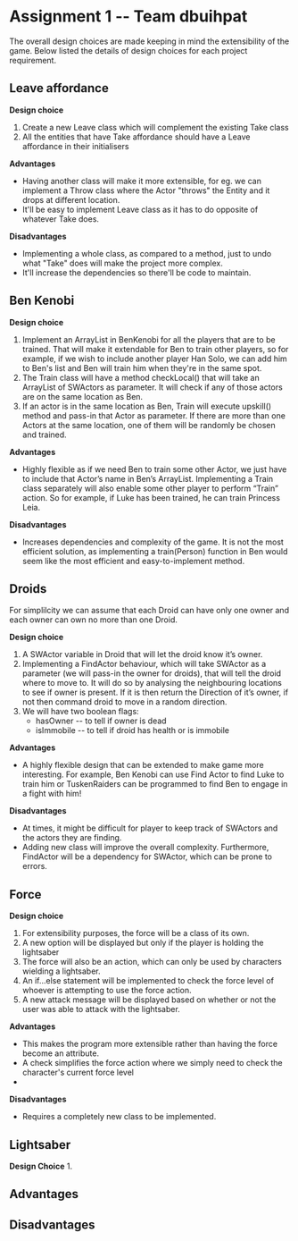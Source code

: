 # Assignment 1 -- Team **dbuihpat**

The overall design choices are made keeping in mind the extensibility of the game.
Below listed the details of design choices for each project requirement.

## Leave affordance

**Design choice**
1. Create a new Leave class which will complement the existing Take class
2. All the entities that have Take affordance should have a Leave affordance in their initialisers

**Advantages**
- Having another class will make it more extensible, for eg. we can implement a Throw class where the Actor "throws" the Entity and it drops at different location.
- It'll be easy to implement Leave class as it has to do opposite of whatever Take does.

**Disadvantages**
- Implementing a whole class, as compared to a method, just to undo what "Take" does will make the project more complex.
- It'll increase the dependencies so there'll be code to maintain.

## Ben Kenobi
**Design choice**
1. Implement an ArrayList in BenKenobi for all the players that are to be trained. That will make it extendable for Ben to train other players, so for example, if we wish to include another player Han Solo, we can add him to Ben's list and Ben will train him when they're in the same spot.
2. The Train class will have a method checkLocal() that will take an ArrayList of SWActors as parameter. It will check if any of those actors are on the same location as Ben.
3. If an actor is in the same location as Ben, Train will execute upskill() method and pass-in that Actor as parameter. If there are more than one Actors at the same location, one of them will be randomly be chosen and trained.

**Advantages**
- Highly flexible as if we need Ben to train some other Actor, we just have to include that Actor’s name in Ben’s ArrayList. 
Implementing a Train class separately will also enable some other player to perform “Train” action. So for example, if Luke has been trained, he can train Princess Leia.

**Disadvantages**
- Increases dependencies and complexity of the game. It is not the most efficient solution, as implementing a train(Person) function in Ben would seem like the most efficient and easy-to-implement method.


## Droids
For simplilcity we can assume that each Droid can have only one owner and each owner can own no more than one Droid.

**Design choice**

 1. A SWActor variable in Droid that will let the droid know it’s owner.
 2. Implementing a FindActor behaviour, which will take SWActor as a parameter (we will pass-in the owner for droids), that will tell the droid where to move to. It will do so by analysing the neighbouring locations to see if owner is present. If it is then return the Direction of it’s owner, if not then command droid to move in a random direction.
3. We will have two boolean flags:
	- hasOwner -- to tell if owner is dead 
	 - isImmobile -- to tell if droid has health or is immobile


**Advantages**
- A highly flexible design that can be extended to make game more interesting. For example, Ben Kenobi can use Find Actor to find Luke to train him or TuskenRaiders can be programmed to find Ben to engage in a fight with him!

**Disadvantages**
- At times, it might be difficult for player to keep track of SWActors and the actors they are finding.
- Adding new class will improve the overall complexity. Furthermore, FindActor will be a dependency for SWActor, which can be prone to errors.


## Force
**Design choice**
1. For extensibility purposes, the force will be a class of its own. 
2. A new option will be displayed but only if the player is holding the lightsaber
3. The force will also be an action, which can only be used by characters wielding a lightsaber.
4. An if...else statement will be implemented to check the force level of whoever is attempting to use the force action.
5. A new attack message will be displayed based on whether or not the user was able to attack with the lightsaber.


**Advantages**
- This makes the program more extensible rather than having the force become an attribute.
- A check simplifies the force action where we simply need to check the character's current force level 
- 

**Disadvantages**
- Requires a completely new class to be implemented. 


## Lightsaber
**Design Choice**
1. 

**Advantages**
-
**Disadvantages**
-
